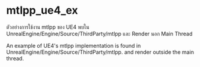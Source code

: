 # mtlpp_ue4_ex

ตัวอย่างการใช้งาน mtlpp ของ UE4 พบใน UnrealEngine/Engine/Source/ThirdParty/mtlpp
และ Render นอก Main Thread


An example of UE4's mtlpp implementation is found in UnrealEngine/Engine/Source/ThirdParty/mtlpp.
and render outside the main thread.
